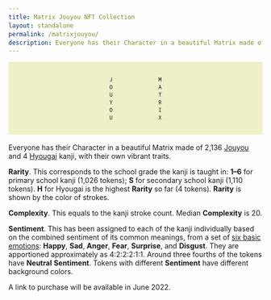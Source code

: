 ```yaml
---
title: Matrix Jouyou NFT Collection
layout: standalone
permalink: /matrixjouyou/
description: Everyone has their Character in a beautiful Matrix made of 2,136 Jouyou and 4 Hyougai kanji, with their own vibrant Rarity, Complexity, and Sentiment.
---
```


![Jouyou Matrix Banner](/img/matrixjouyou-banner.png)

Everyone has their Character in a beautiful Matrix made of 2,136 [Jouyou](https://en.wikipedia.org/wiki/J%C5%8Dy%C5%8D_kanji) and 4 [Hyougai](https://en.wikipedia.org/wiki/Hy%C5%8Dgai_kanji) kanji, with their own vibrant traits.

**Rarity**. This corresponds to the school grade the kanji is taught in: **1–6** for primary school kanji (1,026 tokens); **S** for secondary school kanji (1,110 tokens). **H** for Hyougai is the highest **Rarity** so far (4 tokens). **Rarity** is shown by the color of strokes.

**Complexity**. This equals to the kanji stroke count. Median **Complexity** is 20.

**Sentiment**. This has been assigned to each of the kanji individually based on the combined sentiment of its common meanings, from a set of [six basic emotions](https://en.wikipedia.org/wiki/Emotion#Basic_emotions): **Happy**, **Sad**, **Anger**, **Fear**, **Surprise**, and **Disgust**. They are apportioned approximately as 4:2:2:2:1:1. Around three fourths of the tokens have **Neutral** **Sentiment**. Tokens with different **Sentiment** have different background colors.

A link to purchase will be available in June 2022.
